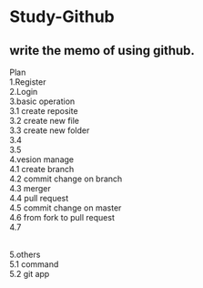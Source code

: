 # Study-Github <br>
write the memo of using github. <br>
---

Plan<br>
1.Register<br>
2.Login<br>
3.basic operation <br>
 3.1 create reposite<br>
 3.2 create new file <br>
 3.3 create new folder <br>
 3.4 <br>
 3.5 <br>
4.vesion manage<br>
 4.1 create branch <br>
 4.2 commit change on branch <br>
 4.3 merger <br>
 4.4 pull request <br>
 4.5 commit change on master <br>
 4.6 from fork to pull request <br>
 4.7 <br>
 
 <br>
5.others<br>
 5.1 command<br>
 5.2 git app<br>
 



